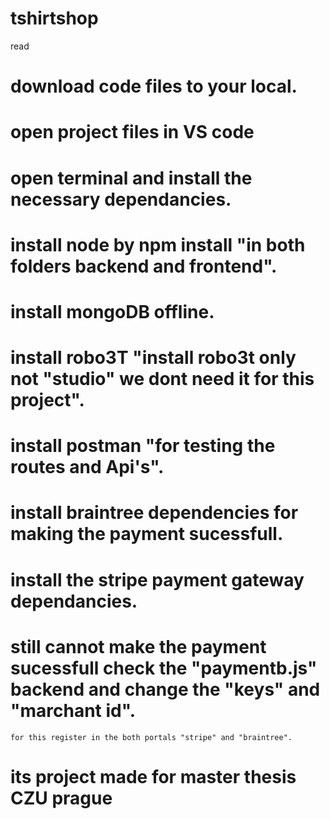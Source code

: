 # tshirtshop
 
read
# download code files to your local.

# open project files in VS code

# open terminal and install the necessary dependancies.

# install node by npm install "in both folders backend and frontend".

# install mongoDB offline.

# install robo3T "install robo3t only not "studio" we dont need it for this project".

# install postman "for testing the routes and Api's".

# install braintree dependencies for making the payment sucessfull.

# install the stripe payment gateway dependancies.

# still cannot make the payment sucessfull check the "paymentb.js" backend and change the "keys" and "marchant id". 
	for this register in the both portals "stripe" and "braintree".

# its project made for master thesis CZU prague
 

